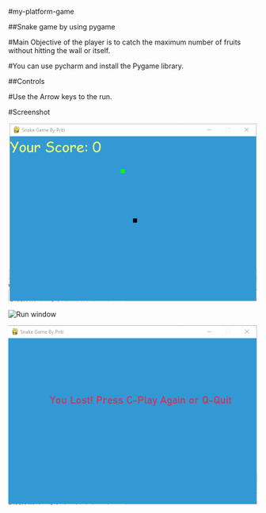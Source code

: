 #my-platform-game

##Snake game by using pygame

#Main Objective of the player is to catch the maximum number of fruits without hitting the wall or itself.

#You can use pycharm and install the Pygame library. 

##Controls

#Use the Arrow keys to the run.

#Screenshot

![Game Screen](https://github.com/PritiRokade/my-platformer-game/blob/main/Screenshot/GameScreen%20-%20Copy.png)

![Run window]()

![Game over](https://github.com/PritiRokade/my-platformer-game/blob/main/Screenshot/GameOver%20-%20Copy.png)

